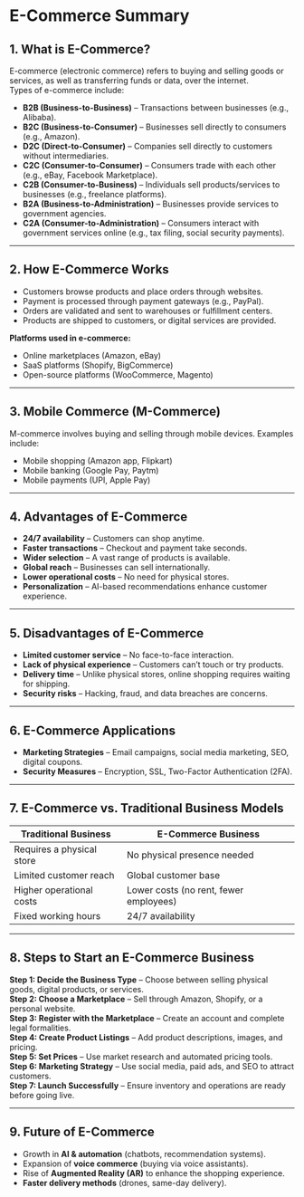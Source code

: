 # **E-Commerce Summary**  

## **1. What is E-Commerce?**  
E-commerce (electronic commerce) refers to buying and selling goods or services, as well as transferring funds or data, over the internet.  
Types of e-commerce include:  
- **B2B (Business-to-Business)** – Transactions between businesses (e.g., Alibaba).  
- **B2C (Business-to-Consumer)** – Businesses sell directly to consumers (e.g., Amazon).  
- **D2C (Direct-to-Consumer)** – Companies sell directly to customers without intermediaries.  
- **C2C (Consumer-to-Consumer)** – Consumers trade with each other (e.g., eBay, Facebook Marketplace).  
- **C2B (Consumer-to-Business)** – Individuals sell products/services to businesses (e.g., freelance platforms).  
- **B2A (Business-to-Administration)** – Businesses provide services to government agencies.  
- **C2A (Consumer-to-Administration)** – Consumers interact with government services online (e.g., tax filing, social security payments).  

---  

## **2. How E-Commerce Works**  
- Customers browse products and place orders through websites.  
- Payment is processed through payment gateways (e.g., PayPal).  
- Orders are validated and sent to warehouses or fulfillment centers.  
- Products are shipped to customers, or digital services are provided.  

**Platforms used in e-commerce:**  
- Online marketplaces (Amazon, eBay)  
- SaaS platforms (Shopify, BigCommerce)  
- Open-source platforms (WooCommerce, Magento)  

---  

## **3. Mobile Commerce (M-Commerce)**  
M-commerce involves buying and selling through mobile devices. Examples include:  
- Mobile shopping (Amazon app, Flipkart)  
- Mobile banking (Google Pay, Paytm)  
- Mobile payments (UPI, Apple Pay)  

---  

## **4. Advantages of E-Commerce**  
- **24/7 availability** – Customers can shop anytime.  
- **Faster transactions** – Checkout and payment take seconds.  
- **Wider selection** – A vast range of products is available.  
- **Global reach** – Businesses can sell internationally.  
- **Lower operational costs** – No need for physical stores.  
- **Personalization** – AI-based recommendations enhance customer experience.  

---  

## **5. Disadvantages of E-Commerce**  
- **Limited customer service** – No face-to-face interaction.  
- **Lack of physical experience** – Customers can’t touch or try products.  
- **Delivery time** – Unlike physical stores, online shopping requires waiting for shipping.  
- **Security risks** – Hacking, fraud, and data breaches are concerns.  

---  

## **6. E-Commerce Applications**  
- **Marketing Strategies** – Email campaigns, social media marketing, SEO, digital coupons.  
- **Security Measures** – Encryption, SSL, Two-Factor Authentication (2FA).  

---  

## **7. E-Commerce vs. Traditional Business Models**  
| **Traditional Business**  | **E-Commerce Business**  |  
|---------------------------|---------------------------|  
| Requires a physical store | No physical presence needed |  
| Limited customer reach | Global customer base |  
| Higher operational costs | Lower costs (no rent, fewer employees) |  
| Fixed working hours | 24/7 availability |  

---  

## **8. Steps to Start an E-Commerce Business**  
**Step 1: Decide the Business Type** – Choose between selling physical goods, digital products, or services.  
**Step 2: Choose a Marketplace** – Sell through Amazon, Shopify, or a personal website.  
**Step 3: Register with the Marketplace** – Create an account and complete legal formalities.  
**Step 4: Create Product Listings** – Add product descriptions, images, and pricing.  
**Step 5: Set Prices** – Use market research and automated pricing tools.  
**Step 6: Marketing Strategy** – Use social media, paid ads, and SEO to attract customers.  
**Step 7: Launch Successfully** – Ensure inventory and operations are ready before going live.  

---  

## **9. Future of E-Commerce**  
- Growth in **AI & automation** (chatbots, recommendation systems).  
- Expansion of **voice commerce** (buying via voice assistants).  
- Rise of **Augmented Reality (AR)** to enhance the shopping experience.  
- **Faster delivery methods** (drones, same-day delivery).  


